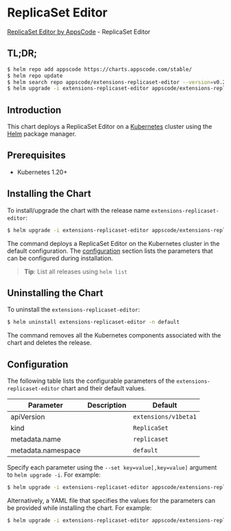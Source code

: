 # ReplicaSet Editor

[ReplicaSet Editor by AppsCode](https://appscode.com) - ReplicaSet Editor

## TL;DR;

```bash
$ helm repo add appscode https://charts.appscode.com/stable/
$ helm repo update
$ helm search repo appscode/extensions-replicaset-editor --version=v0.27.0
$ helm upgrade -i extensions-replicaset-editor appscode/extensions-replicaset-editor -n default --create-namespace --version=v0.27.0
```

## Introduction

This chart deploys a ReplicaSet Editor on a [Kubernetes](http://kubernetes.io) cluster using the [Helm](https://helm.sh) package manager.

## Prerequisites

- Kubernetes 1.20+

## Installing the Chart

To install/upgrade the chart with the release name `extensions-replicaset-editor`:

```bash
$ helm upgrade -i extensions-replicaset-editor appscode/extensions-replicaset-editor -n default --create-namespace --version=v0.27.0
```

The command deploys a ReplicaSet Editor on the Kubernetes cluster in the default configuration. The [configuration](#configuration) section lists the parameters that can be configured during installation.

> **Tip**: List all releases using `helm list`

## Uninstalling the Chart

To uninstall the `extensions-replicaset-editor`:

```bash
$ helm uninstall extensions-replicaset-editor -n default
```

The command removes all the Kubernetes components associated with the chart and deletes the release.

## Configuration

The following table lists the configurable parameters of the `extensions-replicaset-editor` chart and their default values.

|     Parameter      | Description |             Default             |
|--------------------|-------------|---------------------------------|
| apiVersion         |             | <code>extensions/v1beta1</code> |
| kind               |             | <code>ReplicaSet</code>         |
| metadata.name      |             | <code>replicaset</code>         |
| metadata.namespace |             | <code>default</code>            |


Specify each parameter using the `--set key=value[,key=value]` argument to `helm upgrade -i`. For example:

```bash
$ helm upgrade -i extensions-replicaset-editor appscode/extensions-replicaset-editor -n default --create-namespace --version=v0.27.0 --set apiVersion=extensions/v1beta1
```

Alternatively, a YAML file that specifies the values for the parameters can be provided while
installing the chart. For example:

```bash
$ helm upgrade -i extensions-replicaset-editor appscode/extensions-replicaset-editor -n default --create-namespace --version=v0.27.0 --values values.yaml
```
